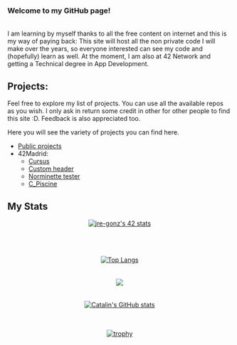 ### Welcome to my GitHub page!
<br>
I am learning by myself thanks to all the free content on internet and this is my way of paying back: This site will host all the non private code I will make over the years, so everyone interested can see my code and (hopefully) learn as well. At the moment, I am also at 42 Network and getting a Technical degree in App Development.

## Projects:
Feel free to explore my list of projects. You can use all the available repos as you wish. I only ask in return some credit in other for other people to find this site :D. Feedback is also appreciated too.

Here you will see the variety of projects you can find here.
<!-- - [Special projects]() -->
- [Public projects](./docs/projects.md)
- 42Madrid:
	- [Cursus](https://github.com/Jkutkut/42Madrid-Cursus)
	- [Custom header](https://github.com/Jkutkut/custom_header)
	- [Norminette tester](https://github.com/Jkutkut/Sh-Norminette_Tester)
	- [C_Piscine](https://github.com/Jkutkut/42Madrid-C_Piscine)

## My Stats

<div style="text-align:center">

[![jre-gonz's 42 stats](https://badge42.vercel.app/api/v2/cl1mdj8k9006109l506v3krpv/stats?cursusId=21&coalitionId=64)](https://github.com/JaeSeoKim/badge42)
  
<br>
  
<br>
  
<br>

<a href="https://github.com/anuraghazra/github-readme-stats">
  <img align="center" src="https://github-readme-stats.vercel.app/api/top-langs/?username=jkutkut&hide=HTML,G-code,scss,css,objective-c,roff,tex,makefile&theme=radical&langs_count=8" alt="Top Langs"/>
</a>

<br>
  
<br>
  
<br>
<a href="https://github.com/DenverCoder1/github-readme-streak-stats"><img src="https://github-readme-streak-stats.herokuapp.com/?user=jkutkut&theme=radical&sideNums=facc15&sideLabels=facc15&dates=facc15&hide_border=true" /></a>
  
<br>
  
<br>
  
<br>

<a href="https://github.com/anuraghazra/github-readme-stats">
  <img align="center" src="https://github-readme-stats.vercel.app/api?username=jkutkut&theme=radical&show_icons=true&hide=stars,prs" alt="Catalin's GitHub stats"/>
</a>

<br>

<br>

<br>

[![trophy](https://github-profile-trophy.vercel.app/?username=jkutkut&theme=onedark)](https://github.com/ryo-ma/github-profile-trophy)

</div>

